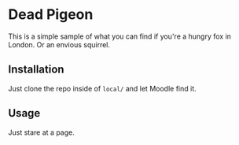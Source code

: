 # Dead Pigeon

This is a simple sample of what you can find if you're a hungry fox in London. Or an envious squirrel.

## Installation

Just clone the repo inside of `local/` and let Moodle find it.

## Usage

Just stare at a page.